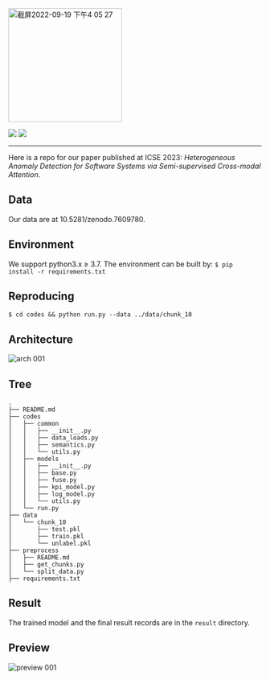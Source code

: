 <img width="226" alt="截屏2022-09-19 下午4 05 27" src="https://user-images.githubusercontent.com/108742116/190974653-4f7f8056-5bd4-4ece-bb06-4289b4989e11.png">

![](https://img.shields.io/badge/version-1.0-blue.svg) 
![](https://img.shields.io/badge/language-python-orange.svg)

****
Here is a repo for our paper published at ICSE 2023: *Heterogeneous Anomaly Detection for Software Systems via Semi-supervised Cross-modal Attention*.

## Data
Our data are at 10.5281/zenodo.7609780.

## Environment
We support python3.x $\geq$ 3.7. The environment can be built by:
```$ pip install -r requirements.txt```

## Reproducing 
```$ cd codes && python run.py --data ../data/chunk_10```

## Architecture
![arch 001](https://user-images.githubusercontent.com/108742116/190979759-7e3ef203-3e1e-463b-9281-69b747b9486a.jpeg)

## Tree
```
.
├── README.md
├── codes
│   ├── common
│   │   ├── __init__.py
│   │   ├── data_loads.py
│   │   ├── semantics.py
│   │   └── utils.py
│   ├── models
│   │   ├── __init__.py
│   │   ├── base.py
│   │   ├── fuse.py
│   │   ├── kpi_model.py
│   │   ├── log_model.py
│   │   └── utils.py
│   └── run.py
├── data
│   └── chunk_10
│       ├── test.pkl
│       ├── train.pkl
│       └── unlabel.pkl
├── preprocess
│   ├── README.md
│   ├── get_chunks.py
│   └── split_data.py
├── requirements.txt
```

## Result
The trained model and the final result records are in the `result` directory.

## Preview
![preview 001](https://user-images.githubusercontent.com/108742116/190979242-4d1024cc-4cac-476d-9a25-c6fd1a05be31.jpeg)
